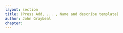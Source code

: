 ```yaml
---
layout: section
title: (Press Add, ... , Name and describe template)
author: John Graybeal
chapter: 
---
```

